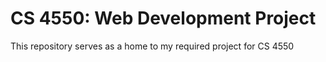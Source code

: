 # CS 4550: Web Development Project
This repository serves as a home to my required project for CS 4550
